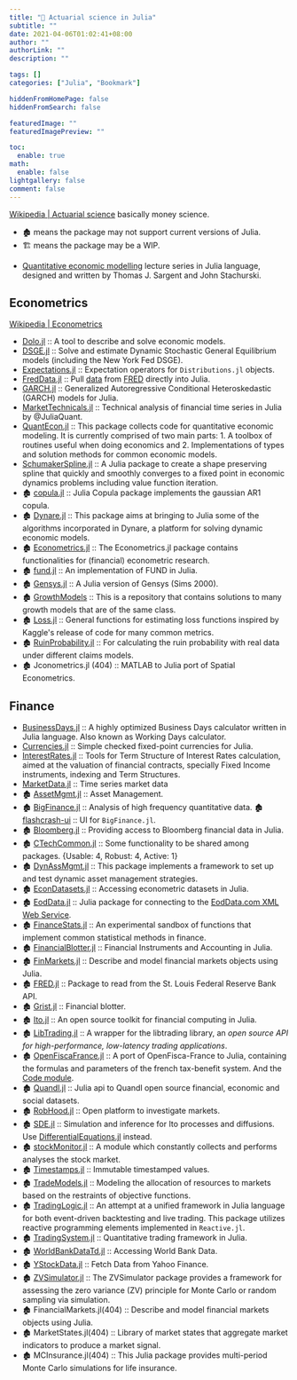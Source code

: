 ```yaml
---
title: "🔖 Actuarial science in Julia"
subtitle: ""
date: 2021-04-06T01:02:41+08:00
author: ""
authorLink: ""
description: ""

tags: []
categories: ["Julia", "Bookmark"]

hiddenFromHomePage: false
hiddenFromSearch: false

featuredImage: ""
featuredImagePreview: ""

toc:
  enable: true
math:
  enable: false
lightgallery: false
comment: false
---
```


<!--more-->

[Wikipedia | Actuarial science](https://en.wikipedia.org/wiki/Actuarial_science) basically money science.

- 🏚️ means the package may not support current versions of Julia.
- 🏗️ means the package may be a WIP.

+ [Quantitative economic modelling](https://quantecon.org) lecture series in Julia language, designed and written by Thomas J. Sargent and John Stachurski.


## Econometrics

[Wikipedia | Econometrics](https://en.wikipedia.org/wiki/Econometrics)

+ [Dolo.jl](https://github.com/EconForge/Dolo.jl) :: A tool to describe and solve economic models.
+ [DSGE.jl](https://github.com/FRBNY-DSGE/DSGE.jl) :: Solve and estimate Dynamic Stochastic General Equilibrium models (including the New York Fed DSGE).
+ [Expectations.jl](https://github.com/QuantEcon/Expectations.jl) :: Expectation operators for `Distributions.jl` objects.
+ [FredData.jl](https://github.com/micahjsmith/FredData.jl) :: Pull [data](https://research.stlouisfed.org/fred2/) from [FRED](https://en.wikipedia.org/wiki/Federal_Reserve_Economic_Data) directly into Julia.
+ [GARCH.jl](https://github.com/AndreyKolev/GARCH.jl) :: Generalized Autoregressive Conditional Heteroskedastic (GARCH) models for Julia.
+ [MarketTechnicals.jl](https://github.com/JuliaQuant/MarketTechnicals.jl) :: Technical analysis of financial time series in Julia by @JuliaQuant.
+ [QuantEcon.jl](https://github.com/QuantEcon/QuantEcon.jl) :: This package collects code for quantitative economic modeling. It is currently comprised of two main parts: 1. A toolbox of routines useful when doing economics and 2. Implementations of types and solution methods for common economic models.
+ [SchumakerSpline.jl](https://github.com/s-baumann/SchumakerSpline.jl) :: A Julia package to create a shape preserving spline that quickly and smoothly converges to a fixed point in economic dynamics problems including value function iteration.
+ 🏚️ [copula.jl](https://github.com/floswald/copula.jl) :: Julia Copula package implements the gaussian AR1 copula.
+ 🏚️ [Dynare.jl](https://github.com/DynareTeam/Dynare.jl) :: This package aims at bringing to Julia some of the algorithms incorporated in Dynare, a platform for solving dynamic economic models.
+ 🏚️ [Econometrics.jl](https://github.com/JuliaFinMetriX/Econometrics.jl) :: The Econometrics.jl package contains functionalities for (financial) econometric research.
+ 🏚️ [fund.jl](https://github.com/davidanthoff/fund.jl) :: An implementation of FUND in Julia.
+ 🏚️ [Gensys.jl](https://github.com/QuantEcon/Gensys.jl) :: A Julia version of Gensys (Sims 2000).
+ 🏚️ [GrowthModels](https://github.com/NYUEcon/GrowthModels) :: This is a repository that contains solutions to many growth models that are of the same class.
+ 🏚️ [Loss.jl](https://github.com/johnmyleswhite/Loss.jl) :: General functions for estimating loss functions inspired by Kaggle's release of code for many common metrics.
+ 🏚️ [RuinProbability.jl](https://github.com/Hank-Qian/RuinProbability.jl) :: For calculating the ruin probability with real data under different claims models.
+ 🏚️ Jconometrics.jl (404) :: MATLAB to Julia port of Spatial Econometrics.

## Finance

+ [BusinessDays.jl](https://github.com/JuliaFinance/BusinessDays.jl) :: A highly optimized Business Days calculator written in Julia language. Also known as Working Days calculator.
+ [Currencies.jl](https://github.com/JuliaFinance/Currencies.jl) ::  Simple checked fixed-point currencies for Julia.
+ [InterestRates.jl](https://github.com/felipenoris/InterestRates.jl) :: Tools for Term Structure of Interest Rates calculation, aimed at the valuation of financial contracts, specially Fixed Income instruments, indexing and Term Structures.
+ [MarketData.jl](https://github.com/JuliaQuant/MarketData.jl) :: Time series market data
+ 🏚️ [AssetMgmt.jl](https://github.com/cgroll/AssetMgmt.jl) :: Asset Management.
+ 🏚️ [BigFinance.jl](https://github.com/jiahao/BigFinance.jl) :: Analysis of high frequency quantitative data. 🏚️ [flashcrash-ui](https://github.com/shashi/flashcrash-ui) :: UI for `BigFinance.jl`.
+ 🏚️ [Bloomberg.jl](https://github.com/milktrader/Bloomberg.jl) :: Providing access to Bloomberg financial data in Julia.
+ 🏚️ [CTechCommon.jl](https://github.com/tbreloff/CTechCommon.jl) :: Some functionality to be shared among packages.  {Usable: 4, Robust: 4, Active: 1}
+ 🏚️ [DynAssMgmt.jl](https://github.com/JuliaFinMetriX/DynAssMgmt.jl) :: This package implements a framework to set up and test dynamic asset management strategies.
+ 🏚️ [EconDatasets.jl](https://github.com/JuliaFinMetriX/EconDatasets.jl) :: Accessing econometric datasets in Julia.
+ 🏚️ [EodData.jl](https://github.com/adriantorrie/EodData.jl) :: Julia package for connecting to the [EodData.com XML Web Service](http://eoddata.com/products/webservice.aspx).
+ 🏚️ [FinanceStats.jl](https://github.com/JuliaQuant/FinanceStats.jl) :: An experimental sandbox of functions that implement common statistical methods in finance.
+ 🏚️ [FinancialBlotter.jl](https://github.com/JuliaQuant/FinancialBlotter.jl) :: Financial Instruments and Accounting in Julia.
+ 🏚️ [FinMarkets.jl](https://github.com/imanuelcostigan/FinMarkets.jl) :: Describe and model financial markets objects using Julia.
+ 🏚️ [FRED.jl](https://github.com/joidegn/FRED.jl) :: Package to read from the St. Louis Federal Reserve Bank API.
+ 🏚️ [Grist.jl](https://github.com/JuliaQuant/Grist.jl) :: Financial blotter.
+ 🏚️ [Ito.jl](https://github.com/aviks/Ito.jl) :: An open source toolkit for financial computing in Julia.
+ 🏚️ [LibTrading.jl](https://github.com/StefanKarpinski/LibTrading.jl) :: A wrapper for the libtrading library, an _open source API for high-performance, low-latency trading applications_.
+ 🏚️ [OpenFiscaFrance.jl](https://github.com/openfisca/OpenFiscaFrance.jl) :: A port of OpenFisca-France to Julia, containing the formulas and parameters of the french tax-benefit system. And the [Code module](https://github.com/openfisca/OpenFiscaCore.jl).
+ 🏚️ [Quandl.jl](https://github.com/milktrader/Quandl.jl) :: Julia api to Quandl open source financial, economic and social datasets.
+ 🏚️ [RobHood.jl](https://github.com/cndesantana/RobHood.jl) :: Open platform to investigate markets.
+ 🏚️ [SDE.jl](https://github.com/mschauer/SDE.jl) :: Simulation and inference for Ito processes and diffusions. Use [DifferentialEquations.jl](https://github.com/SciML/DifferentialEquations.jl) instead.
+ 🏚️ [stockMonitor.jl](https://github.com/krthkj/stockMonitor.jl) :: A module which constantly collects and performs analyses the stock market.
+ 🏚️ [Timestamps.jl](https://github.com/JuliaQuant/Timestamps.jl) :: Immutable timestamped values.
+ 🏚️ [TradeModels.jl](https://github.com/JuliaQuant/TradeModels.jl) :: Modeling the allocation of resources to markets based on the restraints of objective functions.
+ 🏚️ [TradingLogic.jl](https://github.com/JuliaQuant/TradingLogic.jl) :: An attempt at a unified framework in Julia language for both event-driven backtesting and live trading. This package utilizes reactive programming elements implemented in `Reactive.jl`.
+ 🏚️ [TradingSystem.jl](https://github.com/milktrader/TradingSystem.jl) :: Quantitative trading framework in Julia.
+ 🏚️ [WorldBankDataTd.jl](https://github.com/JuliaFinMetriX/WorldBankDataTd.jl) :: Accessing World Bank Data.
+ 🏚️ [YStockData.jl](https://github.com/Algocircle/YStockData.jl) :: Fetch Data from Yahoo Finance.
+ 🏚️ [ZVSimulator.jl](https://github.com/scidom/ZVSimulator.jl) :: The ZVSimulator package provides a framework for assessing the zero variance (ZV) principle for Monte Carlo or random sampling via simulation.
+ 🏚️ FinancialMarkets.jl(404) :: Describe and model financial markets objects using Julia.
+ 🏚️ MarketStates.jl(404) :: Library of market states that aggregate market indicators to produce a market signal.
+ 🏚️ MCInsurance.jl(404) :: This Julia package provides multi-period Monte Carlo simulations for life insurance.
